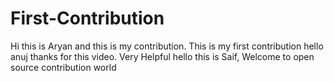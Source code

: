 # First-Contribution
Hi this is Aryan and this is my contribution.
This is my first contribution
hello anuj thanks for this video. Very Helpful
hello this is Saif, Welcome to open source contribution world

